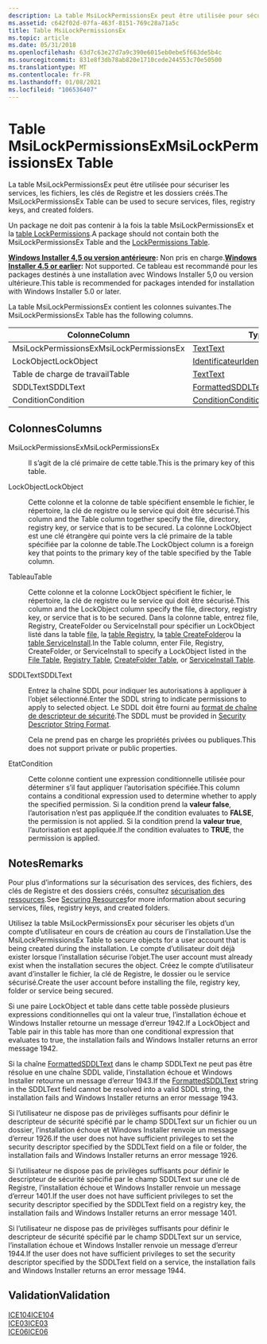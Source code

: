 ```yaml
---
description: La table MsiLockPermissionsEx peut être utilisée pour sécuriser les services, les fichiers, les clés de Registre et les dossiers créés.
ms.assetid: c642f02d-07fa-463f-8151-769c28a71a5c
title: Table MsiLockPermissionsEx
ms.topic: article
ms.date: 05/31/2018
ms.openlocfilehash: 63d7c63e27d7a9c390e6015eb0ebe5f663de5b4c
ms.sourcegitcommit: 831e8f3db78ab820e1710cede244553c70e50500
ms.translationtype: MT
ms.contentlocale: fr-FR
ms.lasthandoff: 01/08/2021
ms.locfileid: "106536407"
---
```

# <a name="msilockpermissionsex-table"></a><span data-ttu-id="49ecf-103">Table MsiLockPermissionsEx</span><span class="sxs-lookup"><span data-stu-id="49ecf-103">MsiLockPermissionsEx Table</span></span>

<span data-ttu-id="49ecf-104">La table MsiLockPermissionsEx peut être utilisée pour sécuriser les services, les fichiers, les clés de Registre et les dossiers créés.</span><span class="sxs-lookup"><span data-stu-id="49ecf-104">The MsiLockPermissionsEx Table can be used to secure services, files, registry keys, and created folders.</span></span>

<span data-ttu-id="49ecf-105">Un package ne doit pas contenir à la fois la table MsiLockPermissionsEx et la [table LockPermissions](lockpermissions-table.md).</span><span class="sxs-lookup"><span data-stu-id="49ecf-105">A package should not contain both the MsiLockPermissionsEx Table and the [LockPermissions Table](lockpermissions-table.md).</span></span>

<span data-ttu-id="49ecf-106">**[Windows Installer 4,5 ou version antérieure](not-supported-in-windows-installer-4-5.md):** Non pris en charge.</span><span class="sxs-lookup"><span data-stu-id="49ecf-106">**[Windows Installer 4.5 or earlier](not-supported-in-windows-installer-4-5.md):** Not supported.</span></span> <span data-ttu-id="49ecf-107">Ce tableau est recommandé pour les packages destinés à une installation avec Windows Installer 5,0 ou version ultérieure.</span><span class="sxs-lookup"><span data-stu-id="49ecf-107">This table is recommended for packages intended for installation with Windows Installer 5.0 or later.</span></span>

<span data-ttu-id="49ecf-108">La table MsiLockPermissionsEx contient les colonnes suivantes.</span><span class="sxs-lookup"><span data-stu-id="49ecf-108">The MsiLockPermissionsEx Table has the following columns.</span></span>



| <span data-ttu-id="49ecf-109">Colonne</span><span class="sxs-lookup"><span data-stu-id="49ecf-109">Column</span></span>               | <span data-ttu-id="49ecf-110">Type</span><span class="sxs-lookup"><span data-stu-id="49ecf-110">Type</span></span>                                       | <span data-ttu-id="49ecf-111">Clé</span><span class="sxs-lookup"><span data-stu-id="49ecf-111">Key</span></span> | <span data-ttu-id="49ecf-112">Nullable</span><span class="sxs-lookup"><span data-stu-id="49ecf-112">Nullable</span></span> |
|----------------------|--------------------------------------------|-----|----------|
| <span data-ttu-id="49ecf-113">MsiLockPermissionsEx</span><span class="sxs-lookup"><span data-stu-id="49ecf-113">MsiLockPermissionsEx</span></span> | [<span data-ttu-id="49ecf-114">Text</span><span class="sxs-lookup"><span data-stu-id="49ecf-114">Text</span></span>](text.md)                           | <span data-ttu-id="49ecf-115">O</span><span class="sxs-lookup"><span data-stu-id="49ecf-115">Y</span></span>   | <span data-ttu-id="49ecf-116">N</span><span class="sxs-lookup"><span data-stu-id="49ecf-116">N</span></span>        |
| <span data-ttu-id="49ecf-117">LockObject</span><span class="sxs-lookup"><span data-stu-id="49ecf-117">LockObject</span></span>           | [<span data-ttu-id="49ecf-118">Identificateur</span><span class="sxs-lookup"><span data-stu-id="49ecf-118">Identifier</span></span>](identifier.md)               | <span data-ttu-id="49ecf-119">N</span><span class="sxs-lookup"><span data-stu-id="49ecf-119">N</span></span>   | <span data-ttu-id="49ecf-120">N</span><span class="sxs-lookup"><span data-stu-id="49ecf-120">N</span></span>        |
| <span data-ttu-id="49ecf-121">Table de charge de travail</span><span class="sxs-lookup"><span data-stu-id="49ecf-121">Table</span></span>                | [<span data-ttu-id="49ecf-122">Text</span><span class="sxs-lookup"><span data-stu-id="49ecf-122">Text</span></span>](text.md)                           | <span data-ttu-id="49ecf-123">N</span><span class="sxs-lookup"><span data-stu-id="49ecf-123">N</span></span>   | <span data-ttu-id="49ecf-124">N</span><span class="sxs-lookup"><span data-stu-id="49ecf-124">N</span></span>        |
| <span data-ttu-id="49ecf-125">SDDLText</span><span class="sxs-lookup"><span data-stu-id="49ecf-125">SDDLText</span></span>             | [<span data-ttu-id="49ecf-126">FormattedSDDLText</span><span class="sxs-lookup"><span data-stu-id="49ecf-126">FormattedSDDLText</span></span>](formattedsddltext.md) | <span data-ttu-id="49ecf-127">N</span><span class="sxs-lookup"><span data-stu-id="49ecf-127">N</span></span>   | <span data-ttu-id="49ecf-128">N</span><span class="sxs-lookup"><span data-stu-id="49ecf-128">N</span></span>        |
| <span data-ttu-id="49ecf-129">Condition</span><span class="sxs-lookup"><span data-stu-id="49ecf-129">Condition</span></span>            | [<span data-ttu-id="49ecf-130">Condition</span><span class="sxs-lookup"><span data-stu-id="49ecf-130">Condition</span></span>](condition.md)                 | <span data-ttu-id="49ecf-131">N</span><span class="sxs-lookup"><span data-stu-id="49ecf-131">N</span></span>   | <span data-ttu-id="49ecf-132">O</span><span class="sxs-lookup"><span data-stu-id="49ecf-132">Y</span></span>        |



 

## <a name="columns"></a><span data-ttu-id="49ecf-133">Colonnes</span><span class="sxs-lookup"><span data-stu-id="49ecf-133">Columns</span></span>

<dl> <dt>

<span data-ttu-id="49ecf-134"><span id="MsiLockPermissionsEx"></span><span id="msilockpermissionsex"></span><span id="MSILOCKPERMISSIONSEX"></span>MsiLockPermissionsEx</span><span class="sxs-lookup"><span data-stu-id="49ecf-134"><span id="MsiLockPermissionsEx"></span><span id="msilockpermissionsex"></span><span id="MSILOCKPERMISSIONSEX"></span>MsiLockPermissionsEx</span></span>
</dt> <dd>

<span data-ttu-id="49ecf-135">Il s’agit de la clé primaire de cette table.</span><span class="sxs-lookup"><span data-stu-id="49ecf-135">This is the primary key of this table.</span></span>

</dd> <dt>

<span data-ttu-id="49ecf-136"><span id="LockObject"></span><span id="lockobject"></span><span id="LOCKOBJECT"></span>LockObject</span><span class="sxs-lookup"><span data-stu-id="49ecf-136"><span id="LockObject"></span><span id="lockobject"></span><span id="LOCKOBJECT"></span>LockObject</span></span>
</dt> <dd>

<span data-ttu-id="49ecf-137">Cette colonne et la colonne de table spécifient ensemble le fichier, le répertoire, la clé de registre ou le service qui doit être sécurisé.</span><span class="sxs-lookup"><span data-stu-id="49ecf-137">This column and the Table column together specify the file, directory, registry key, or service that is to be secured.</span></span> <span data-ttu-id="49ecf-138">La colonne LockObject est une clé étrangère qui pointe vers la clé primaire de la table spécifiée par la colonne de table.</span><span class="sxs-lookup"><span data-stu-id="49ecf-138">The LockObject column is a foreign key that points to the primary key of the table specified by the Table column.</span></span>

</dd> <dt>

<span data-ttu-id="49ecf-139"><span id="Table"></span><span id="table"></span><span id="TABLE"></span>Tableau</span><span class="sxs-lookup"><span data-stu-id="49ecf-139"><span id="Table"></span><span id="table"></span><span id="TABLE"></span>Table</span></span>
</dt> <dd>

<span data-ttu-id="49ecf-140">Cette colonne et la colonne LockObject spécifient le fichier, le répertoire, la clé de registre ou le service qui doit être sécurisé.</span><span class="sxs-lookup"><span data-stu-id="49ecf-140">This column and the LockObject column specify the file, directory, registry key, or service that is to be secured.</span></span> <span data-ttu-id="49ecf-141">Dans la colonne table, entrez file, Registry, CreateFolder ou ServiceInstall pour spécifier un LockObject listé dans la table [file](file-table.md), la [table Registry](registry-table.md), la [table CreateFolder](createfolder-table.md)ou la [table ServiceInstall](serviceinstall-table.md).</span><span class="sxs-lookup"><span data-stu-id="49ecf-141">In the Table column, enter File, Registry, CreateFolder, or ServiceInstall to specify a LockObject listed in the [File Table](file-table.md), [Registry Table](registry-table.md), [CreateFolder Table](createfolder-table.md), or [ServiceInstall Table](serviceinstall-table.md).</span></span>

</dd> <dt>

<span data-ttu-id="49ecf-142"><span id="SDDLText"></span><span id="sddltext"></span><span id="SDDLTEXT"></span>SDDLText</span><span class="sxs-lookup"><span data-stu-id="49ecf-142"><span id="SDDLText"></span><span id="sddltext"></span><span id="SDDLTEXT"></span>SDDLText</span></span>
</dt> <dd>

<span data-ttu-id="49ecf-143">Entrez la chaîne SDDL pour indiquer les autorisations à appliquer à l’objet sélectionné.</span><span class="sxs-lookup"><span data-stu-id="49ecf-143">Enter the SDDL string to indicate permissions to apply to selected object.</span></span> <span data-ttu-id="49ecf-144">Le SDDL doit être fourni au [format de chaîne de descripteur de sécurité](../secauthz/security-descriptor-string-format.md).</span><span class="sxs-lookup"><span data-stu-id="49ecf-144">The SDDL must be provided in [Security Descriptor String Format](../secauthz/security-descriptor-string-format.md).</span></span>

<span data-ttu-id="49ecf-145">Cela ne prend pas en charge les propriétés privées ou publiques.</span><span class="sxs-lookup"><span data-stu-id="49ecf-145">This does not support private or public properties.</span></span>

</dd> <dt>

<span data-ttu-id="49ecf-146"><span id="Condition"></span><span id="condition"></span><span id="CONDITION"></span>Etat</span><span class="sxs-lookup"><span data-stu-id="49ecf-146"><span id="Condition"></span><span id="condition"></span><span id="CONDITION"></span>Condition</span></span>
</dt> <dd>

<span data-ttu-id="49ecf-147">Cette colonne contient une expression conditionnelle utilisée pour déterminer s’il faut appliquer l’autorisation spécifiée.</span><span class="sxs-lookup"><span data-stu-id="49ecf-147">This column contains a conditional expression used to determine whether to apply the specified permission.</span></span> <span data-ttu-id="49ecf-148">Si la condition prend la **valeur false**, l’autorisation n’est pas appliquée.</span><span class="sxs-lookup"><span data-stu-id="49ecf-148">If the condition evaluates to **FALSE**, the permission is not applied.</span></span> <span data-ttu-id="49ecf-149">Si la condition prend la **valeur true**, l’autorisation est appliquée.</span><span class="sxs-lookup"><span data-stu-id="49ecf-149">If the condition evaluates to **TRUE**, the permission is applied.</span></span>

</dd> </dl>

## <a name="remarks"></a><span data-ttu-id="49ecf-150">Notes</span><span class="sxs-lookup"><span data-stu-id="49ecf-150">Remarks</span></span>

<span data-ttu-id="49ecf-151">Pour plus d’informations sur la sécurisation des services, des fichiers, des clés de Registre et des dossiers créés, consultez [sécurisation des ressources](securing-resources-.md).</span><span class="sxs-lookup"><span data-stu-id="49ecf-151">See [Securing Resources](securing-resources-.md)for more information about securing services, files, registry keys, and created folders.</span></span>

<span data-ttu-id="49ecf-152">Utilisez la table MsiLockPermissionsEx pour sécuriser les objets d’un compte d’utilisateur en cours de création au cours de l’installation.</span><span class="sxs-lookup"><span data-stu-id="49ecf-152">Use the MsiLockPermissionsEx Table to secure objects for a user account that is being created during the installation.</span></span> <span data-ttu-id="49ecf-153">Le compte d’utilisateur doit déjà exister lorsque l’installation sécurise l’objet.</span><span class="sxs-lookup"><span data-stu-id="49ecf-153">The user account must already exist when the installation secures the object.</span></span> <span data-ttu-id="49ecf-154">Créez le compte d’utilisateur avant d’installer le fichier, la clé de Registre, le dossier ou le service sécurisé.</span><span class="sxs-lookup"><span data-stu-id="49ecf-154">Create the user account before installing the file, registry key, folder or service being secured.</span></span>

<span data-ttu-id="49ecf-155">Si une paire LockObject et table dans cette table possède plusieurs expressions conditionnelles qui ont la valeur true, l’installation échoue et Windows Installer retourne un message d’erreur 1942.</span><span class="sxs-lookup"><span data-stu-id="49ecf-155">If a LockObject and Table pair in this table has more than one conditional expression that evaluates to true, the installation fails and Windows Installer returns an error message 1942.</span></span>

<span data-ttu-id="49ecf-156">Si la chaîne [FormattedSDDLText](formattedsddltext.md) dans le champ SDDLText ne peut pas être résolue en une chaîne SDDL valide, l’installation échoue et Windows Installer retourne un message d’erreur 1943.</span><span class="sxs-lookup"><span data-stu-id="49ecf-156">If the [FormattedSDDLText](formattedsddltext.md) string in the SDDLText field cannot be resolved into a valid SDDL string, the installation fails and Windows Installer returns an error message 1943.</span></span>

<span data-ttu-id="49ecf-157">Si l’utilisateur ne dispose pas de privilèges suffisants pour définir le descripteur de sécurité spécifié par le champ SDDLText sur un fichier ou un dossier, l’installation échoue et Windows Installer renvoie un message d’erreur 1926.</span><span class="sxs-lookup"><span data-stu-id="49ecf-157">If the user does not have sufficient privileges to set the security descriptor specified by the SDDLText field on a file or folder, the installation fails and Windows Installer returns an error message 1926.</span></span>

<span data-ttu-id="49ecf-158">Si l’utilisateur ne dispose pas de privilèges suffisants pour définir le descripteur de sécurité spécifié par le champ SDDLText sur une clé de Registre, l’installation échoue et Windows Installer renvoie un message d’erreur 1401.</span><span class="sxs-lookup"><span data-stu-id="49ecf-158">If the user does not have sufficient privileges to set the security descriptor specified by the SDDLText field on a registry key, the installation fails and Windows Installer returns an error message 1401.</span></span>

<span data-ttu-id="49ecf-159">Si l’utilisateur ne dispose pas de privilèges suffisants pour définir le descripteur de sécurité spécifié par le champ SDDLText sur un service, l’installation échoue et Windows Installer renvoie un message d’erreur 1944.</span><span class="sxs-lookup"><span data-stu-id="49ecf-159">If the user does not have sufficient privileges to set the security descriptor specified by the SDDLText field on a service, the installation fails and Windows Installer returns an error message 1944.</span></span>

## <a name="validation"></a><span data-ttu-id="49ecf-160">Validation</span><span class="sxs-lookup"><span data-stu-id="49ecf-160">Validation</span></span>

<dl>

[<span data-ttu-id="49ecf-161">ICE104</span><span class="sxs-lookup"><span data-stu-id="49ecf-161">ICE104</span></span>](ice-104.md)  
[<span data-ttu-id="49ecf-162">ICE03</span><span class="sxs-lookup"><span data-stu-id="49ecf-162">ICE03</span></span>](ice03.md)  
[<span data-ttu-id="49ecf-163">ICE06</span><span class="sxs-lookup"><span data-stu-id="49ecf-163">ICE06</span></span>](ice06.md)  
</dl>

 

 
